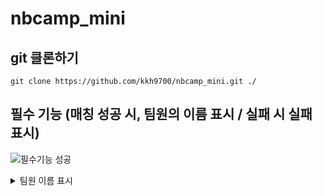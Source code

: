 # nbcamp_mini

## git 클론하기
```
git clone https://github.com/kkh9700/nbcamp_mini.git ./
```

## 필수 기능 (매칭 성공 시, 팀원의 이름 표시 / 실패 시 실패 표시)
![필수기능 성공](https://github.com/kkh9700/nbcamp_mini/assets/77197725/0f935102-e492-4741-ae84-d0335459d3fa)
<details>
<summary>팀원 이름 표시</summary>
    ```
    void destroyCardInvoke()
    {
        GameObject newText = Instantiate(text);
        newText.transform.parent = GameObject.Find("Canvas").transform;

        float x = this.transform.position.x;
        float y = this.transform.position.y;

        newText.transform.SetAsFirstSibling();
        newText.transform.position = new Vector3(x, y, 0);
        newText.transform.localScale = new Vector3(1f, 1f, 1f);

        Text t = newText.GetComponent<Text>();
        t.text = type == 0 ? "김경환" : "김민태";

        Destroy(gameObject);
    }
    ```
</details>
